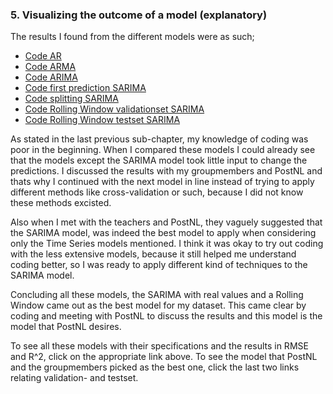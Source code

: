 ### 5. Visualizing the outcome of a model (explanatory)

The results I found from the different models were as such;
- [Code AR](https://github.com/georgeottens/AppliedDataScience/blob/main/Python_Notebooks/AR_model_klant_69_werkelijke_aantallen_1_maand.ipynb)
- [Code ARMA](https://github.com/georgeottens/AppliedDataScience/blob/main/Python_Notebooks/ARMA_model_klant_69.ipynb)
- [Code ARIMA](https://github.com/georgeottens/AppliedDataScience/blob/main/Python_Notebooks/ARIMA_model_klant_69_YEET.ipynb)
- [Code first prediction SARIMA](https://github.com/georgeottens/AppliedDataScience/blob/main/Python_Notebooks/SARIMA_model_klant_69_YEET.ipynb)
- [Code splitting SARIMA](https://github.com/georgeottens/AppliedDataScience/blob/main/Python_Notebooks/SARIMA_model_klant_69_train_val_test_optimaliseren.ipynb)
- [Code Rolling Window validationset SARIMA](https://github.com/georgeottens/AppliedDataScience/blob/main/Python_Notebooks/NEW_SARIMA_model_klant_69_rolling_window_werkelijk_Validatie.ipynb)
- [Code Rolling Window testset SARIMA](https://github.com/georgeottens/AppliedDataScience/blob/main/Python_Notebooks/NEW_SARIMA_model_klant_69_rolling_window_werkelijk_Test.ipynb)

As stated in the last previous sub-chapter, my knowledge of coding was poor in the beginning.
When I compared these models I could already see that the models except the SARIMA model took little input to change the predictions.
I discussed the results with my groupmembers and PostNL and thats why I continued with the next model in line instead of trying to apply different methods like cross-validation or such, because I did not know these methods excisted.

Also when I met with the teachers and PostNL, they vaguely suggested that the SARIMA model, was indeed the best model to apply when considering only the Time Series models mentioned.
I think it was okay to try out coding with the less extensive models, because it still helped me understand coding better, so I was ready to apply different kind of techniques to the SARIMA model.

Concluding all these models, the SARIMA with real values and a Rolling Window came out as the best model for my dataset.
This came clear by coding and meeting with PostNL to discuss the results and this model is the model that PostNL desires.

To see all these models with their specifications and the results in RMSE and R^2, click on the appropriate link above.
To see the model that PostNL and the groupmembers picked as the best one, click the last two links relating validation- and testset.
